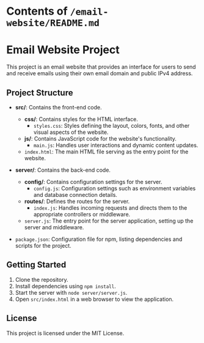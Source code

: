 # Contents of `/email-website/README.md`

# Email Website Project

This project is an email website that provides an interface for users to send and receive emails using their own email domain and public IPv4 address.

## Project Structure

- **src/**: Contains the front-end code.
  - **css/**: Contains styles for the HTML interface.
    - `styles.css`: Styles defining the layout, colors, fonts, and other visual aspects of the website.
  - **js/**: Contains JavaScript code for the website's functionality.
    - `main.js`: Handles user interactions and dynamic content updates.
  - `index.html`: The main HTML file serving as the entry point for the website.

- **server/**: Contains the back-end code.
  - **config/**: Contains configuration settings for the server.
    - `config.js`: Configuration settings such as environment variables and database connection details.
  - **routes/**: Defines the routes for the server.
    - `index.js`: Handles incoming requests and directs them to the appropriate controllers or middleware.
  - `server.js`: The entry point for the server application, setting up the server and middleware.

- `package.json`: Configuration file for npm, listing dependencies and scripts for the project.

## Getting Started

1. Clone the repository.
2. Install dependencies using `npm install`.
3. Start the server with `node server/server.js`.
4. Open `src/index.html` in a web browser to view the application.

## License

This project is licensed under the MIT License.